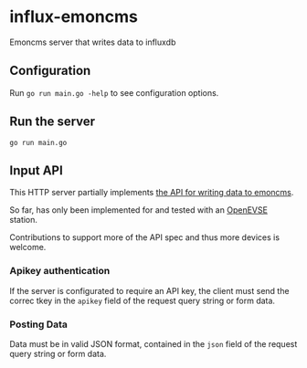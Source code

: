 # influx-emoncms
Emoncms server that writes data to influxdb

## Configuration
Run `go run main.go -help` to see configuration options.

## Run the server
`go run main.go`

## Input API

This HTTP server partially implements [the API for writing data to emoncms](https://emoncms.org/site/api#input).

So far, has only been implemented for and tested with an [OpenEVSE](https://www.openevse.com/) station.

Contributions to support more of the API spec and thus more devices is welcome.

### Apikey authentication
If the server is configurated to require an API key, the client must send the correc tkey in the `apikey` field of the request query string or form data.

### Posting Data

Data must be in valid JSON format, contained in the `json` field of the request query string or form data.